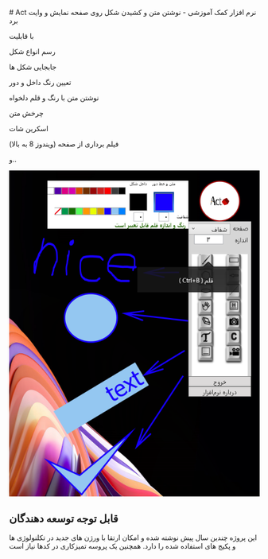 #   A c t 
نرم افزار کمک آموزشی - نوشتن متن و کشیدن شکل روی صفحه نمایش و وایت برد

با قابلیت

رسم انواع شکل

جابجایی شکل ها

تعیین رنگ داخل و دور

نوشتن متن با رنگ و قلم دلخواه

چرخش متن

اسکرین شات

فیلم برداری از صفحه (ویندوز 8 به بالا)

و..


 
 ![alt text](https://github.com/hsafavi/act/blob/main/act/images/sample.png?raw=true)

## قابل توجه توسعه دهندگان

این پروژه چندین سال پیش نوشته شده و امکان ارتقا با ورژن های جدید در تکلنولوژی ها و پکیج های استفاده شده را دارد. همچنین یک پروسه تمیزکاری در کدها نیاز است

